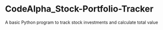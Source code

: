 # CodeAlpha_Stock-Portfolio-Tracker
A basic Python program to track stock investments and calculate total value

